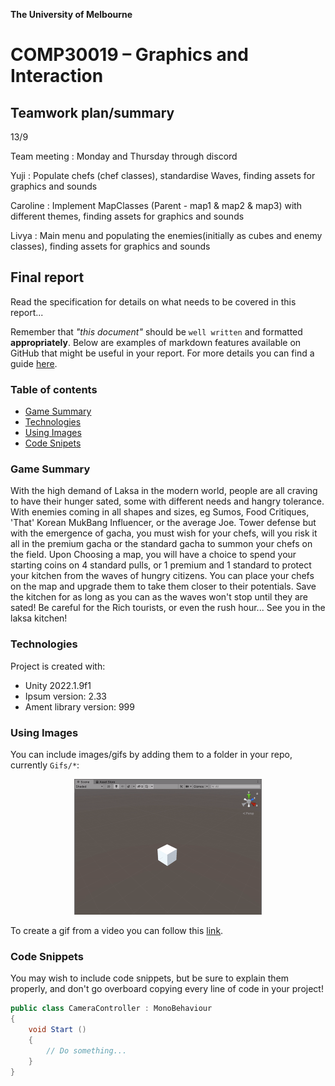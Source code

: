 

**The University of Melbourne**
# COMP30019 – Graphics and Interaction

## Teamwork plan/summary

<!-- [[StartTeamworkPlan]] PLEASE LEAVE THIS LINE UNTOUCHED -->

<!-- Fill this section by Milestone 1 (see specification for details) -->

13/9 

Team meeting : Monday and Thursday through discord

Yuji : Populate chefs (chef classes), standardise Waves, finding assets for graphics and sounds

Caroline : Implement MapClasses (Parent - map1 & map2 & map3) with different themes, finding assets for graphics and sounds

Livya : Main menu and populating the enemies(initially as cubes and enemy classes), finding assets for graphics and sounds 
<!-- [[EndTeamworkPlan]] PLEASE LEAVE THIS LINE UNTOUCHED -->

## Final report

Read the specification for details on what needs to be covered in this report... 

Remember that _"this document"_ should be `well written` and formatted **appropriately**. 
Below are examples of markdown features available on GitHub that might be useful in your report. 
For more details you can find a guide [here](https://docs.github.com/en/github/writing-on-github).

### Table of contents
* [Game Summary](#game-summary)
* [Technologies](#technologies)
* [Using Images](#using-images)
* [Code Snipets](#code-snippets)

### Game Summary
With the high demand of Laksa in the modern world, people are all craving to have their hunger sated, some with different needs
 and hangry tolerance. With enemies coming in all shapes and sizes, eg Sumos, Food Critiques, 'That' Korean MukBang Influencer, or the
 average Joe. Tower defense but with the emergence of gacha, you must wish for your chefs, will you risk it all in the premium gacha or the
 standard gacha to summon your chefs on the field. Upon Choosing a map, you will have a choice to spend your starting coins on 4 standard pulls,
 or 1 premium and 1 standard to protect your kitchen from the waves of hungry citizens. You can place your chefs on the map and upgrade them to
 take them closer to their potentials. Save the kitchen for as long as you can as the waves won't stop until they are sated! Be careful for the
 Rich tourists, or even the rush hour... See you in the laksa kitchen!

### Technologies
Project is created with:
* Unity 2022.1.9f1 
* Ipsum version: 2.33
* Ament library version: 999

### Using Images

You can include images/gifs by adding them to a folder in your repo, currently `Gifs/*`:

<p align="center">
  <img src="Gifs/sample.gif" width="300">
</p>

To create a gif from a video you can follow this [link](https://ezgif.com/video-to-gif/ezgif-6-55f4b3b086d4.mov).

### Code Snippets 

You may wish to include code snippets, but be sure to explain them properly, and don't go overboard copying
every line of code in your project!

```c#
public class CameraController : MonoBehaviour
{
    void Start ()
    {
        // Do something...
    }
}
```
